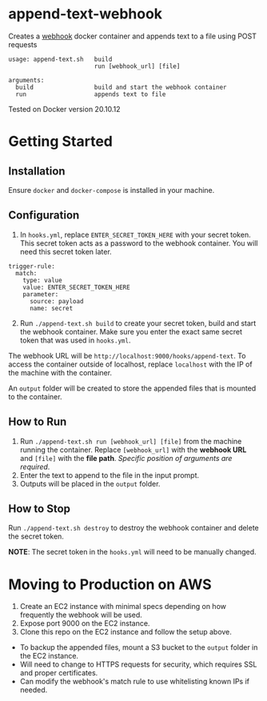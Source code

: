 # append-text-webhook

Creates a [webhook](https://github.com/adnanh/webhook) docker container and appends text to a file using POST requests

```
usage: append-text.sh   build
                        run [webhook_url] [file]

arguments:
  build                 build and start the webhook container
  run                   appends text to file
```

Tested on Docker version 20.10.12

# Getting Started

## Installation

Ensure `docker` and `docker-compose` is installed in your machine.

## Configuration

1. In `hooks.yml`, replace `ENTER_SECRET_TOKEN_HERE` with your secret token. This secret token acts as a password to the webhook container. You will need this secret token later.
```
trigger-rule:
  match:
    type: value
    value: ENTER_SECRET_TOKEN_HERE
    parameter:
      source: payload
      name: secret
```
2. Run `./append-text.sh build` to create your secret token, build and start the webhook container. Make sure you enter the exact same secret token that was used in `hooks.yml`.

The webhook URL will be `http://localhost:9000/hooks/append-text`. To access the container outside of localhost, replace `localhost` with the IP of the machine with the container.

An `output` folder will be created to store the appended files that is mounted to the container.

## How to Run

1. Run `./append-text.sh run [webhook_url] [file]` from the machine running the container. Replace `[webhook_url]` with the **webhook URL** and `[file]` with the **file path**. _Specific position of arguments are required_.
2. Enter the text to append to the file in the input prompt.
3. Outputs will be placed in the `output` folder.

## How to Stop

Run `./append-text.sh destroy` to destroy the webhook container and delete the secret token.

**NOTE**: The secret token in the `hooks.yml` will need to be manually changed.

# Moving to Production on AWS

1. Create an EC2 instance with minimal specs depending on how frequently the webhook will be used.
2. Expose port 9000 on the EC2 instance.
3. Clone this repo on the EC2 instance and follow the setup above.

- To backup the appended files, mount a S3 bucket to the `output` folder in the EC2 instance.
- Will need to change to HTTPS requests for security, which requires SSL and proper certificates.
- Can modify the webhook's match rule to use whitelisting known IPs if needed.
